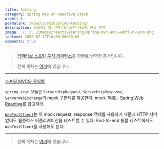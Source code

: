 ```yaml
---
title: Testing
category: Spring Web on Reactive Stack
order: 6
permalink: /Reactive%20Spring/testing/
description: 스프링5 웹 리액티브 스택 테스트 한글 번역
image: ./../../images/reactivespring/spring-mvc-and-webflux-venn.png
lastmod: 2020-07-12T16:00:00+09:00
comments: true
---
```


> [리액티브 스프링 공식 레퍼런스](https://docs.spring.io/spring/docs/current/spring-framework-reference/web-reactive.html#webflux-test)를 한글로 번역한 문서입니다.
>
> 전체 목차는 [여기](https://godekdls.github.io/Reactive%20Spring/contents/)에 있습니다.

---

[스프링 MVC와 동일함](https://docs.spring.io/spring/docs/current/spring-framework-reference/web.html#testing)

`spring-test` 모듈은 `ServerHttpRequest`, `ServerHttpResponse`, `ServerWebExchange`의 mock 구현체를 제공한다. mock 객체는 [Spring Web Reactive](https://docs.spring.io/spring/docs/current/spring-framework-reference/testing.html#mock-objects-web-reactive)를 참고하라.

[`WebTestClient`](https://docs.spring.io/spring/docs/current/spring-framework-reference/testing.html#webtestclient)는 이 mock request, response 객체를 사용하기 때문에 HTTP 서버 없이도 웹플럭스 어플리케이션을 테스트할 수 있다. End-to-end 통합 테스트에서도 `WebTestClient`를 사용해도 된다.

---

> 전체 목차는 [여기](https://godekdls.github.io/Reactive%20Spring/contents/)에 있습니다.
>
> 